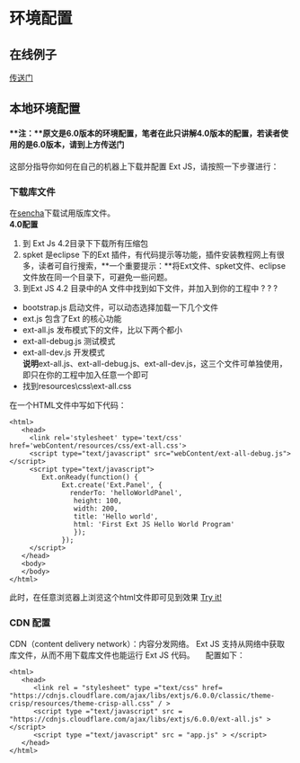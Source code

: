 # 环境配置
## 在线例子
[传送门](https://www.tutorialspoint.com/extjs/extjs_environment_setup.htm)
## 本地环境配置
#### **注：**原文是6.0版本的环境配置，笔者在此只讲解4.0版本的配置，若读者使用的是6.0版本，请到上方传送门
这部分指导你如何在自己的机器上下载并配置 Ext JS，请按照一下步骤进行：
### 下载库文件
在[sencha](https://www.sencha.com)下载试用版库文件。    
**4.0配置**    
1. 到 Ext Js 4.2目录下下载所有压缩包             
2. spket 是eclipse 下的Ext 插件，有代码提示等功能，插件安装教程网上有很多，读者可自行搜索，**一个重要提示：**将Ext文件、spket文件、eclipse文件放在同一个目录下，可避免一些问题。             
3. 到Ext JS 4.2 目录中的A 文件中找到如下文件，并加入到你的工程中 ? ? ? 
* bootstrap.js 启动文件，可以动态选择加载一下几个文件
* ext.js 包含了Ext 的核心功能
* ext-all.js 发布模式下的文件，比以下两个都小
* ext-all-debug.js 测试模式
* ext-all-dev.js 开发模式     
**说明**ext-all.js、ext-all-debug.js、ext-all-dev.js，这三个文件可单独使用，即只在你的工程中加入任意一个即可
* 找到resources\css\ext-all.css               
                   
在一个HTML文件中写如下代码：    


    <html>               
       <head>            
         <link rel='stylesheet' type='text/css' href='webContent/resources/css/ext-all.css'>
         <script type="text/javascript" src="webContent/ext-all-debug.js"></script>
         <script type="text/javascript">
            Ext.onReady(function() {
                 Ext.create('Ext.Panel', {
                   renderTo: 'helloWorldPanel',
                    height: 100,
                    width: 200,
                    title: 'Hello world',
                    html: 'First Ext JS Hello World Program'
                    });
                 });
         </script>
       </head>
       <body>
       </body>
    </html>


此时，在任意浏览器上浏览这个html文件即可见到效果 
[Try it!](https://www.tutorialspoint.com/extjs/extjs_environment_setup.htm)
### CDN 配置
CDN（content delivery network）：内容分发网络。 Ext JS 支持从网络中获取库文件，从而不用下载库文件也能运行 Ext JS 代码。     
配置如下：

    <html>
       <head>
          <link rel = "stylesheet" type ="text/css" href= "https://cdnjs.cloudflare.com/ajax/libs/extjs/6.0.0/classic/theme-crisp/resources/theme-crisp-all.css" / >
          <script type ="text/javascript" src = "https://cdnjs.cloudflare.com/ajax/libs/extjs/6.0.0/ext-all.js" > </script>
          <script type ="text/javascript" src = "app.js" > </script> 
       </head>
    </html>
